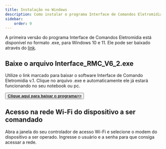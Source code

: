 ```yaml
---
title: Instalação no Windows
description: Como instalar o programa Interface de Comandos Eletromidia no Windows
sidebar:
    order: 9
---
```

[comment]: <> (Documentação online para o aplicativo Interface de Comando Eletromidia)
[comment]: <> (Criado por Alexandre de Abreu - alexandre.abreu@eletromidia.com.br)
[comment]: <> (Data : 17/06/2024)

A primeira versão do programa Interface de Comandos Eletromidia está disponível no formato .exe, para Windows 10 e 11. Ele pode ser baixado através do [link](#).

## Baixe o arquivo Interface_RMC_V6_2.exe

Utilize o link marcado para baixar o software Interface de Comando Eletromidia v.1. Clique no arquivo .exe e automaticamente ele já estará funcionando no seu notebook ou pc. 
 

<button type="button"><a href="https://drive.google.com/file/d/1reeI2inHfaJqs_VBb1j0o9lVo6PCGzdd/view?usp=sharing" target="_blank"><b>Clique aqui para baixar o programa>></b></a></button>


## Acesso na rede Wi-Fi do dispositivo a ser comandado

Abra a janela do seu controlador de acesso Wi-Fi e selecione o modem do dispositivo a ser operado. Ingresse o usuário e a senha para que consiga acessar a rede.


